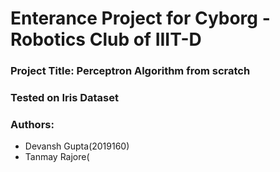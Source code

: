 # Enterance Project for Cyborg - Robotics Club of IIIT-D
### Project Title: Perceptron Algorithm from scratch
### Tested on Iris Dataset
### Authors:
 - Devansh Gupta(2019160)
 - Tanmay Rajore(
